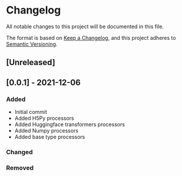 # Changelog
All notable changes to this project will be documented in this file.

The format is based on [Keep a Changelog](https://keepachangelog.com/en/1.0.0/),
and this project adheres to [Semantic Versioning](https://semver.org/spec/v2.0.0.html).

## [Unreleased]

## [0.0.1] - 2021-12-06
### Added
- Initial commit
- Added H5Py processors
- Added Huggingface transformers processors
- Added Numpy processors
- Added base type processors


### Changed

### Removed
